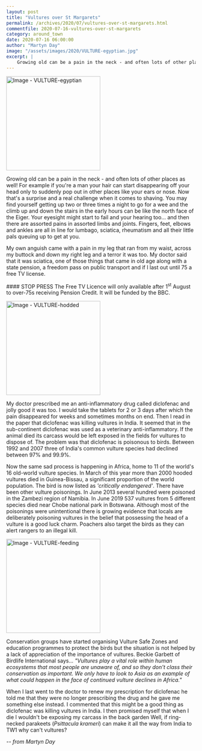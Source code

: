 ```yaml
---
layout: post
title: "Vultures over St Margarets"
permalink: /archives/2020/07/vultures-over-st-margarets.html
commentfile: 2020-07-16-vultures-over-st-margarets
category: around_town
date: 2020-07-16 06:00:00
author: "Martyn Day"
image: "/assets/images/2020/VULTURE-egyptian.jpg"
excerpt: |
    Growing old can be a pain in the neck - and often lots of other places as well! For example if you're a man your hair can start disappearing off your head only to suddenly pop out in other places like your ears or nose...
---
```

<a href="/assets/images/2020/VULTURE-egyptian.jpg" title="Click for a larger image"><img src="/assets/images/2020/VULTURE-egyptian-thumb.jpg" width="250" alt="Image - VULTURE-egyptian"  class="photo right"/></a>

Growing old can be a pain in the neck - and often lots of other places as well! For example if you're a man your hair can start disappearing off your head only to suddenly pop out in other places like your ears or nose. Now that's a surprise and a real challenge when it comes to shaving. You may find yourself getting up two or three times a night to go for a wee and the climb up and down the stairs in the early hours can be like the north face of the Eiger. Your eyesight might start to fail and your hearing too... and then there are assorted pains in assorted limbs and joints. Fingers, feet, elbows and ankles are all in line for lumbago, sciatica, rheumatism and all their little pals queuing up to get at you.

My own anguish came with a pain in my leg that ran from my waist, across my buttock and down my right leg and a terror it was too. My doctor said that it was sciatica, one of those things that came in old age along with a state pension, a freedom pass on public transport and if I last out until 75 a free TV license.

<div class="box" markdown="1">
#### STOP PRESS
The Free TV Licence will only available after 1<sup>st</sup> August to over-75s receiving Pension Credit. It will be funded by the BBC.
</div>

<a href="/assets/images/2020/VULTURE-hodded.jpg" title="Click for a larger image"><img src="/assets/images/2020/VULTURE-hodded-thumb.jpg" width="250" alt="Image - VULTURE-hodded"  class="photo right"/></a>

My doctor prescribed me an anti-inflammatory drug called diclofenac and jolly good it was too. I would take the tablets for 2 or 3 days after which the pain disappeared for weeks and sometimes months on end. Then I read in the paper that diclofenac was killing vultures in India. It seemed that in the sub-continent diclofenac was used as a veterinary anti-inflammatory. If the animal died its carcass would be left exposed in the fields for vultures to dispose of. The problem was that diclofenac is poisonous to birds. Between 1992 and 2007 three of India's common vulture species had declined between 97% and 99.9%.

Now the same sad process is happening in Africa, home to 11 of the world's 16 old-world vulture species. In March of this year more than 2000 hooded vultures died in Guinea-Bissau, a significant proportion of the world population. The bird is now listed as *'critically endangered'*. There have been other vulture poisonings. In June 2013 several hundred were poisoned in the Zambezi region of Namibia. In June 2019 537 vultures from 5 different species died near Chobe national park in Botswana. Although most of the poisonings were unintentional there is growing evidence that locals are deliberately poisoning vultures in the belief that possessing the head of a vulture is a good luck charm. Poachers also target the birds as they can alert rangers to an illegal kill.

<a href="/assets/images/2020/VULTURE-feeding.jpg" title="Click for a larger image"><img src="/assets/images/2020/VULTURE-feeding-thumb.jpg" width="250" alt="Image - VULTURE-feeding"  class="photo right"/></a>

Conservation groups have started organising Vulture Safe Zones and education programmes to protect the birds but the situation is not helped by a lack of appreciation of the importance of vultures. Beckie Garbett of Birdlife International says... <em>"Vultures play a vital role within human ecosystems that most people are unaware of, and so they don't class their conservation as important. We only have to look to Asia as an example of what could happen in the face of continued vulture declines in Africa."</em>

When I last went to the doctor to renew my prescription for diclofenac he told me that they were no longer prescribing the drug and he gave me something else instead. I commented that this might be a good thing as diclofenac was killing vultures in India. I then promised myself that when I die I wouldn't be exposing my carcass in the back garden Well, if ring-necked parakeets (*Psittacula krameri*) can make it all the way from India to TW1 why can't vultures?

<cite>-- from Martyn Day</cite>
